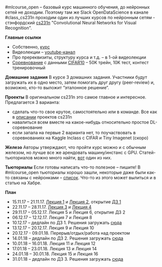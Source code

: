 #mlcourse_open – базовый курс машинного обучения, до нейронных сетей не доходим. Поэтому там же Slack OpenDataScience в канале #class_cs231n проходим один из лучших курсов по нейронным сетям - стэнфордский [cs231n](http://cs231n.stanford.edu/) "Convolutional Neural Networks for Visual Recognition".

**Главные ссылки**
- Собственно, [курс](http://cs231n.stanford.edu/)
- Видеолекции – [youtube-канал](https://goo.gl/pcj7c8)
- Про пререквизиты, структуру курса и т.д. – в 1-ой видеолекции
- [Соревнование](https://www.kaggle.com/c/opendatascience-class-cs231n) с данными [CIFAR10](https://www.cs.toronto.edu/~kriz/cifar.html) – 50K трейн, 10K тест, контест тренировочный

**Домашние задания**
В курсе 3 домашних задания. Участники будут загружать их в одно место, затем помогать друг другу (peer-review) и, возможно, кто-то выложит “эталонное решение“.

**Проекты**
В оригинальном cs231n это самое главное и интересное.
Предлагается 3 варианта:
- сделать что-то свое крутое, самостоятельно или в команде. Все как в [описании](http://cs231n.stanford.edu/project.html) проектов cs231n
- навалиться всем вместе на какое-нибудь относительно простое DL-соревнование
- если запала на первые 2 варианта нет, то поучаствовать в соревнованиях на Kaggle Inclass с CIFAR и Tiny Imagenet (скоро)

**Железо**
Авторы утверждают, что пройти курс можно и с обычным железом, но лучше все же арендовать машину/инстанс с GPU. Статей-тьюториалов можно много найти, [вот](https://habrahabr.ru/post/341446/) один из них.

**Тьюториалы**
Если готовы написать что-то полезное – пишите! В #mlcourse_open тьюториалы хорошо зашли, некоторые даже были как-то связаны с нейронками – [список](https://goo.gl/fw3XHj). Что-то из этого может вылиться и в статью на Хабре.

**План**
- 15.11.17 – 21.11.17. [Лекция 1](https://www.youtube.com/watch?v=vT1JzLTH4G4&list=PL3FW7Lu3i5JvHM8ljYj-zLfQRF3EO8sYv) и [Лекция 2](https://www.youtube.com/watch?v=OoUX-nOEjG0&list=PL3FW7Lu3i5JvHM8ljYj-zLfQRF3EO8sYv&index=2), открытие [ДЗ 1](http://cs231n.github.io/assignments2017/assignment1/)
- 22.11.17 – 28.11.17. [Лекция 3](https://www.youtube.com/watch?v=h7iBpEHGVNc&list=PL3FW7Lu3i5JvHM8ljYj-zLfQRF3EO8sYv&index=3) и [Лекция 4](https://www.youtube.com/watch?v=h7iBpEHGVNc&list=PL3FW7Lu3i5JvHM8ljYj-zLfQRF3EO8sYv&index=3)
- 29.11.17 – 05.12.17. Лекция 5 и Лекция 6, открытие ДЗ 2
- 06.12.17 – 12.12.17. Лекция 7 и Лекция 8
- 10.12.17 – дедлайн по ДЗ 1. Решения загружать [сюда](https://www.dropbox.com/request/t7BEfsBO6FsVrVgs7dGf)
- 13.12.17 – 20.12.17. Лекция 9 и Лекция 10
- 20.12.17 - 09.01.18. Перерыв/отдых/работа над проектом
- 14.01.18 – дедлайн по ДЗ 2. Решения загружать [сюда](https://www.dropbox.com/request/SYokh4VUuIpZRFe1bPHM)
- 10.01.18 – 16.01.18. Лекция 11 и Лекция 12
- 17.01.18 – 23.01.18. Лекция 13 и Лекция 14
- 24.01.18 – 30.01.18. Лекция 15 и Лекция 16
- 31.01.18 – дедлайн по ДЗ 3. Решения загружать [сюда](https://www.dropbox.com/request/omK1M8XNUH7KvGps3siF)
